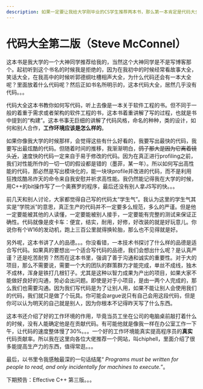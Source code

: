 ```yaml
---
description: 如果一定要让我给大学刚毕业的CS学生推荐两本书，那么第一本肯定是代码大全第二版，第二本才是代码大全第一版。
---
```


# 代码大全第二版（Steve McConnel）

这本书是我大学的一个大神同学推荐给我的，当然这个大神同学是不是写博客那个。起初听到这个书名的时候我是拒绝的，因为在我初中的时候经常看故事大全，笑话大全，在我高中的时候听郭德纲吐槽相声大全，为什么代码还会有一本大全呢？里面放着什么代码呢？然后正如书名所明示的，这本代码大全，居然几乎没有代码。。。

代码大全这本书教你如何写代码，听上去像是一本关于软件工程的书。但不同于一般的着重于需求或者架构的软件工程的书，这本书着重讲解了写的过程，也就是书中提到的“构建”。这本书事无巨细的讲解了代码风格，命名的种种，类的设计，如何和别人合作，**工作环境应该是怎么样的**。

如果你像我大学的时候那样，会觉得这些有什么好看的，我要写出最快的代码，我要写出最炫酷的代码。但随着时间的推移，我渐渐明白，~~鸽子那大是因为它离着镜头近~~，速度快的代码一定来自于易于修改的代码。因为在真正进行profiling之前，我们对性能所作的一切一切的假设都是错的（墨菲，某一年）。所以如何写出高性能的代码，那必然是写出模块化的，能一块块profile并改进的代码，而不是利用狂拽炫酷吊炸天的命令来自我安慰并祈求高性能。我仍然能记得我在大学的时候，用C++的bit操作写了一个奥赛罗的程序，最后还没有别人拿JS写的快。。。

前几天和别人讨论，大家都觉得自己写的代码太“学生气”。我认为这里的学生气其实是“学院派”的意思，真正生产的代码并不一定要多么规范，多么的严谨。但是他一定要能被其他的人读懂，一定要能被别人接手，一定要能有完整的测试来保证正确性。代码就像是皮卡车：便宜，结实，耐用，好修，好改装的就是好玩意儿。你说你有个W16的发动机，跑上三百公里就得换轮胎，那么也不见得就是好。

另外呢，这本书讲了人的品德。。。你没看错，一本技术书探讨了什么样的品德是适合写代码。如果真的要想出一个适合写代码的品德，我们会想出什么呢？是认真严谨？还是吃苦耐劳？然而在这本书里，强调了善于沟通和诚实的重要性。对于大的项目，那么不需要说，需要一个大的团队的群策群力才能完成，单丝不成线，独木不成林，浑身是铁打几根钉子。尤其是这种以智力成果为产出的项目，如果大家不能做好良好的沟通，势必会出问题。即使是对于小项目，是由一两个人完成的，那么我们也需要沟通。因为我们写代码是为了让别人用，如果不能让别人会使用我们的代码，我们就只是做了个玩具。你可能会argue说只有自己会用这段代码，但是你可以认为明天的自己就是别人，因为你根本不记得昨天写了什么东西。

这本书还介绍了好的工作环境的作用，毕竟当员工坐在公司的电脑桌前敲打着什么的时候，没有人能确定他是在贡献代码。有可能他就是像我一样在办公室工作一下午，让代码的速度整体慢了30%。。。一个好的工作环境能真实提高程序员的**真实**代码贡献率。所以我在这里向各位大佬推荐一个网站，叫chiphell，里面介绍了很多能提高生产力的东西，值得常逛。。。

最后，以书里令我感触最深的一句话结尾“ _Programs must be written for people to read, and only incidentally for machines to execute._”。

下期预告：Effective C++ 第三版。。。









